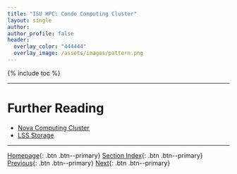 ```yaml
---
title: "ISU HPC: Condo Computing Cluster"
layout: single
author:
author_profile: false
header:
  overlay_color: "444444"
  overlay_image: /assets/images/pattern.png
---
```


{% include toc %}









___
# Further Reading
* [Nova Computing Cluster](08C-isu-hpc-2-nova-cluster)
* [LSS Storage](08C-isu-hpc-3-lss-storage)

___

[Homepage](../index.md){: .btn  .btn--primary}
[Section Index](00-IntroToHPC-LandingPage){: .btn  .btn--primary}
[Previous](08C-isu-hpc-0-intro){: .btn  .btn--primary}
[Next](08C-isu-hpc-2-nova-cluster){: .btn  .btn--primary}
